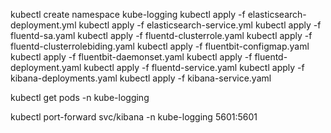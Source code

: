 kubectl create namespace kube-logging
kubectl apply -f elasticsearch-deployment.yml
kubectl apply -f elasticsearch-service.yml
kubectl apply -f fluentd-sa.yaml
kubectl apply -f fluentd-clusterrole.yaml
kubectl apply -f fluentd-clusterrolebiding.yaml
kubectl apply -f fluentbit-configmap.yaml
kubectl apply -f fluentbit-daemonset.yaml
kubectl apply -f fluentd-deployment.yaml
kubectl apply -f fluentd-service.yaml
kubectl apply -f kibana-deployments.yaml
kubectl apply -f kibana-service.yaml


kubectl get pods -n kube-logging

kubectl port-forward svc/kibana -n kube-logging 5601:5601
